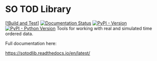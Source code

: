 
# SO TOD Library

[[!Build and Test](https://github.com/simonsobs/sotodlib/workflows/Build%20and%20Test/badge.svg)]
[![Documentation Status](https://readthedocs.org/projects/sotodlib/badge/?version=latest)](https://sotodlib.readthedocs.io/en/latest/?badge=latest)
[![PyPI - Version](https://img.shields.io/pypi/v/sotodlib.svg)](https://pypi.org/project/sotodlib)
[![PyPI - Python Version](https://img.shields.io/pypi/pyversions/sotodlib.svg)](https://pypi.org/project/sotodlib)
Tools for working with real and simulated time ordered data.

Full documentation here:

https://sotodlib.readthedocs.io/en/latest/
